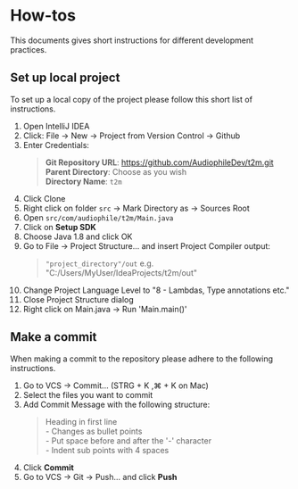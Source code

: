 # How-tos

This documents gives short instructions for different development practices.

## Set up local project
To set up a local copy of the project please follow this short list of instructions.
1. Open IntelliJ IDEA
2. Click: File -> New -> Project from Version Control -> Github
3. Enter Credentials:
    > **Git Repository URL**: https://github.com/AudiophileDev/t2m.git <br>
    **Parent Directory**: Choose as you wish <br>
    **Directory Name**: `t2m`
4. Click Clone
5. Right click on folder `src` -> Mark Directory as -> Sources Root
6. Open `src/com/audiophile/t2m/Main.java`
7. Click on **Setup SDK**
8. Choose Java 1.8 and click OK
9. Go to File -> Project Structure... and insert Project Compiler output:
    > `"project_directory"/out` e.g. "C:/Users/MyUser/IdeaProjects/t2m/out"
10. Change Project Language Level to "8 - Lambdas, Type annotations etc."
11. Close Project Structure dialog
12. Right click on Main.java -> Run 'Main.main()'

## Make a commit

When making a commit to the repository please adhere to the following instructions.

1. Go to VCS -> Commit... (STRG + K ,⌘ + K on Mac)
2. Select the files you want to commit
3. Add Commit Message with the following structure:
    > Heading in first line <br>
       \- Changes as bullet points <br>
       \- Put space before and after the '-' character <br>
       \- Indent sub points with 4 spaces
4. Click **Commit**
5. Go to VCS -> Git -> Push... and click **Push**